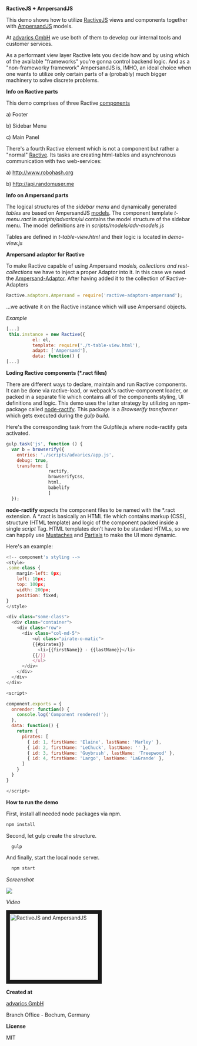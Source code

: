 **RactiveJS + AmpersandJS**

This demo shows how to utilize <a href="http://www.ractivejs.org/" target="_blank">RactiveJS</a> views and components together with <a href="http://ampersandjs.com" target="_blank">AmpersandJS</a> models.

At <a href="http://www.advarics.net" target="_blank">advarics GmbH</a> we use both of them to develop our internal
tools and customer services.


As a performant view layer Ractive lets you decide how and by using which of the available "frameworks"
you're gonna control backend logic. And as a "non-frameworky framework" AmpersandJS is, IMHO, an ideal
choice when one wants to utilize only certain parts of a (probably) much bigger machinery to solve discrete problems.

**Info on Ractive parts**

This demo comprises of three Ractive <a href="https://github.com/ractivejs/component-spec" target="_blank">components</a>

a) Footer

b) Sidebar Menu

c) Main Panel

There's a fourth Ractive element which is not a component but rather a "normal" <a href="http://docs.ractivejs.org/latest/get-started" target="_blank">Ractive</a>.
Its tasks are creating html-tables and asynchronous communication with two web-services:

a) http://www.robohash.org

b) http://api.randomuser.me

**Info on Ampersand parts**

The logical structures of the *sidebar menu* and dynamically generated *tables* are based on AmpersandJS <a href="https://github.com/AmpersandJS/ampersand-model" target="_blank">models</a>.
The component template *t-menu.ract* in *scripts/advarics/ui* contains the model structure of the sidebar menu.
The model definitions are in *scripts/models/adv-models.js*

Tables are defined in *t-table-view.html* and their logic is located in *demo-view.js*

**Ampersand adaptor for Ractive**

To make Ractive capable of using Ampersand *models, collections and rest-collections* we have to inject a proper Adaptor into it.
In this case we need the <a href="https://www.npmjs.com/package/ractive-adaptors-ampersand" targrt="_blank">Ampersand-Adaptor</a>.
After having added it to the collection of Ractive-Adapters

```javascript
Ractive.adaptors.Ampersand = require('ractive-adaptors-ampersand');
```

...we activate it on the Ractive instance which will use Ampersand objects.

*Example*

```javascript
[...]
 this.instance = new Ractive({
          el: el,
          template: require('./t-table-view.html'),
          adapt: ['Ampersand'],
          data: function() {
[...]
```

**Loding Ractive components (*.ract files)**

There are different ways to declare, maintain and run Ractive components. It can be done via ractive-load, or webpack's ractive-component
loader, or packed in a separate file which contains all of the components styling, UI definitions and logic. This demo uses the latter
strategy by utilizing an npm-package called <a href="https://github.com/marcello3d/node-ractify" target="_blank">node-ractify</a>.
This package is a *Browserify transformer* which gets executed during the *gulp build*.

Here's the corresponding task from the Gulpfile.js where node-ractify gets activated.

```javascript
gulp.task('js', function () {
  var b = browserify({
    entries: './scripts/advarics/app.js',
    debug: true,
    transform: [
                ractify,
                browserifyCss,
                html,
                babelify
                ]
  });
```
**node-ractify** expects the component files to be named with the *.ract extension. A *.ract is basically an HTML file which contains
markup (CSS), structure (HTML template) and logic of the component packed inside a single *script* Tag. HTML templates don't have
to be standard HTMLs, so we can happily use <a href="http://docs.ractivejs.org/latest/mustaches" target="_blank">Mustaches</a>
and <a href="http://docs.ractivejs.org/latest/partials" target="_blank">Partials</a> to make the UI more dynamic.

Here's an example:

```javascript
<!-- component's styling -->
<style>
.some-class {
    margin-left: 0px;
    left: 10px;
    top: 100px;
    width: 200px;
    position: fixed;
}
</style>

<div class="some-class">
  <div class="container">
    <div class="row">
      <div class="col-md-5">
          <ul class="pirate-o-matic">
          {{#pirates}}
            <li>{{firstName}} - {{lastName}}</li>
          {{/}}
          </ul>
      </div>
    </div>
  </div>
</div>

<script>

component.exports = {
  onrender: function() {
    console.log('Component rendered!');
  },
  data: function() {
    return {
      pirates: [
        { id: 1, firstName: 'Elaine', lastName: 'Marley' },
        { id: 2, firstName: 'LeChuck', lastName: '' },
        { id: 3, firstName: 'Guybrush', lastName: 'Treepwood' },
        { id: 4, firstName: 'Largo', lastName: 'LaGrande' },
      ]
    }
  }
}

</script>

```

**How to run the demo**

First, install all needed node packages via npm.
```bash
npm install
```

Second, let gulp create the structure.

```bash
  gulp
```

And finally, start the local node server.

```bash
  npm start
```

*Screenshot*

<img src="http://n71.imgup.net/mainpagea84b.png"/>

*Video*

<a href="http://www.youtube.com/watch?feature=player_embedded&v=B4eFRskseCM" target="_blank">
<img src="http://img.youtube.com/vi/B4eFRskseCM/0.jpg" alt="RactiveJS and AmpersandJS"
width="240" height="180" border="10" /></a>

**Created at**

<a href="http://www.advarics.net" target="_blank">advarics GmbH</a>

Branch Office - Bochum, Germany

**License**

MIT